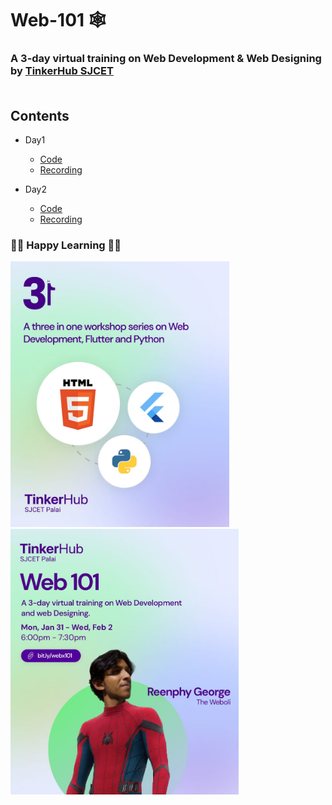 # Web-101 🕸️
### A 3-day virtual training on Web Development &amp; Web Designing by <a href="https://tinkerhubsjcet.github.io/linktree/">TinkerHub SJCET</a><br><br>
## Contents
* Day1

    * <a href="/Day1">Code</a>
    * <a href="https://drive.google.com/file/d/1SfGa25ENPBkInpQmGC_OPJVxTwU_2Hal/view?usp=drivesdk">Recording</a>

* Day2

    * <a href="/Day2">Code</a>
    * <a href="https://drive.google.com/file/d/1BKWDkGYmqVk2AUe9QwB7zeW_64sdj_50/view?usp=drivesdk">Recording</a>
<!-- 
* Day3

    * <a href="">Code</a>
    * <a href="">Recording</a> -->


### 👨‍💻 Happy Learning 👩‍💻
<img src="/README_Resources/main.jpeg" width="350px"> &nbsp;
&nbsp; &nbsp;<img src="/README_Resources/web.jpeg" width="365px">
<br>
